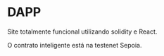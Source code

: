# DAPP 
Site totalmente funcional utilizando solidity e React.

O contrato inteligente está na testenet Sepoia.
